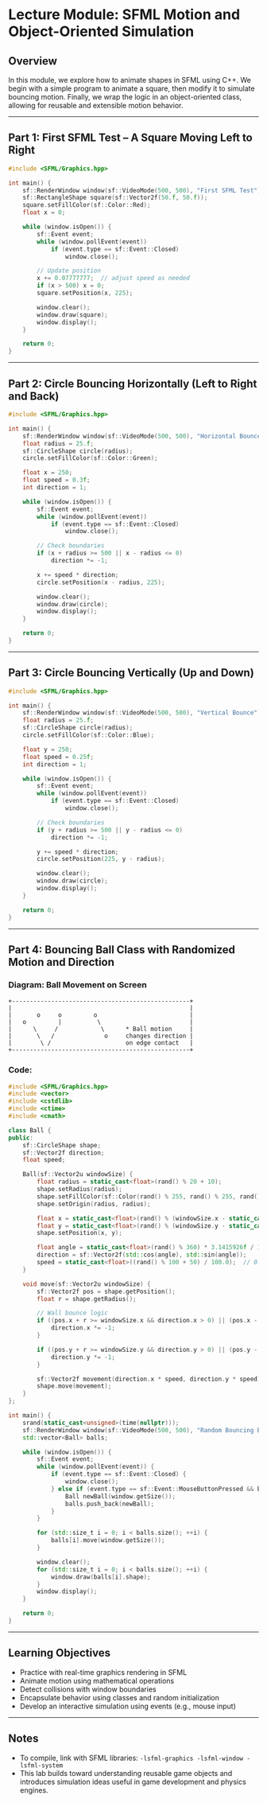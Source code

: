# Lecture Module: SFML Motion and Object-Oriented Simulation

## Overview

In this module, we explore how to animate shapes in SFML using C++. We begin with a simple program to animate a square, then modify it to simulate bouncing motion. Finally, we wrap the logic in an object-oriented class, allowing for reusable and extensible motion behavior.

---

## Part 1: First SFML Test – A Square Moving Left to Right

```cpp
#include <SFML/Graphics.hpp>

int main() {
    sf::RenderWindow window(sf::VideoMode(500, 500), "First SFML Test");
    sf::RectangleShape square(sf::Vector2f(50.f, 50.f));
    square.setFillColor(sf::Color::Red);
    float x = 0;

    while (window.isOpen()) {
        sf::Event event;
        while (window.pollEvent(event))
            if (event.type == sf::Event::Closed)
                window.close();

        // Update position
        x += 0.07777777;  // adjust speed as needed
        if (x > 500) x = 0;
        square.setPosition(x, 225);

        window.clear();
        window.draw(square);
        window.display();
    }

    return 0;
}
```

---

## Part 2: Circle Bouncing Horizontally (Left to Right and Back)

```cpp
#include <SFML/Graphics.hpp>

int main() {
    sf::RenderWindow window(sf::VideoMode(500, 500), "Horizontal Bounce");
    float radius = 25.f;
    sf::CircleShape circle(radius);
    circle.setFillColor(sf::Color::Green);

    float x = 250;
    float speed = 0.3f;
    int direction = 1;

    while (window.isOpen()) {
        sf::Event event;
        while (window.pollEvent(event))
            if (event.type == sf::Event::Closed)
                window.close();

        // Check boundaries
        if (x + radius >= 500 || x - radius <= 0)
            direction *= -1;

        x += speed * direction;
        circle.setPosition(x - radius, 225);

        window.clear();
        window.draw(circle);
        window.display();
    }

    return 0;
}
```

---

## Part 3: Circle Bouncing Vertically (Up and Down)

```cpp
#include <SFML/Graphics.hpp>

int main() {
    sf::RenderWindow window(sf::VideoMode(500, 500), "Vertical Bounce");
    float radius = 25.f;
    sf::CircleShape circle(radius);
    circle.setFillColor(sf::Color::Blue);

    float y = 250;
    float speed = 0.25f;
    int direction = 1;

    while (window.isOpen()) {
        sf::Event event;
        while (window.pollEvent(event))
            if (event.type == sf::Event::Closed)
                window.close();

        // Check boundaries
        if (y + radius >= 500 || y - radius <= 0)
            direction *= -1;

        y += speed * direction;
        circle.setPosition(225, y - radius);

        window.clear();
        window.draw(circle);
        window.display();
    }

    return 0;
}
```

---

## Part 4: Bouncing Ball Class with Randomized Motion and Direction

### Diagram: Ball Movement on Screen
```
+--------------------------------------------------+
|                                                  |
|       o     o         o                          |
|   o         |          \                         |
|      \     /            \      * Ball motion     |
|       \   /              o     changes direction |
|        \ /                     on edge contact   |
+--------------------------------------------------+
```

### Code:

```cpp
#include <SFML/Graphics.hpp>
#include <vector>
#include <cstdlib>
#include <ctime>
#include <cmath>

class Ball {
public:
    sf::CircleShape shape;
    sf::Vector2f direction;
    float speed;

    Ball(sf::Vector2u windowSize) {
        float radius = static_cast<float>(rand() % 20 + 10);
        shape.setRadius(radius);
        shape.setFillColor(sf::Color(rand() % 255, rand() % 255, rand() % 255));
        shape.setOrigin(radius, radius);

        float x = static_cast<float>(rand() % (windowSize.x - static_cast<int>(2 * radius)) + radius);
        float y = static_cast<float>(rand() % (windowSize.y - static_cast<int>(2 * radius)) + radius);
        shape.setPosition(x, y);

        float angle = static_cast<float>(rand() % 360) * 3.1415926f / 180.0f;
        direction = sf::Vector2f(std::cos(angle), std::sin(angle));
        speed = static_cast<float>((rand() % 100 + 50) / 100.0);  // 0.5 to 1.5
    }

    void move(sf::Vector2u windowSize) {
        sf::Vector2f pos = shape.getPosition();
        float r = shape.getRadius();

        // Wall bounce logic
        if ((pos.x + r >= windowSize.x && direction.x > 0) || (pos.x - r <= 0 && direction.x < 0)) {
            direction.x *= -1;
        }

        if ((pos.y + r >= windowSize.y && direction.y > 0) || (pos.y - r <= 0 && direction.y < 0)) {
            direction.y *= -1;
        }

        sf::Vector2f movement(direction.x * speed, direction.y * speed);
        shape.move(movement);
    }
};

int main() {
    srand(static_cast<unsigned>(time(nullptr)));
    sf::RenderWindow window(sf::VideoMode(500, 500), "Random Bouncing Balls");
    std::vector<Ball> balls;

    while (window.isOpen()) {
        sf::Event event;
        while (window.pollEvent(event)) {
            if (event.type == sf::Event::Closed) {
                window.close();
            } else if (event.type == sf::Event::MouseButtonPressed && balls.size() < 200) {
                Ball newBall(window.getSize());
                balls.push_back(newBall);
            }
        }

        for (std::size_t i = 0; i < balls.size(); ++i) {
            balls[i].move(window.getSize());
        }

        window.clear();
        for (std::size_t i = 0; i < balls.size(); ++i) {
            window.draw(balls[i].shape);
        }
        window.display();
    }

    return 0;
}

```

---

## Learning Objectives

- Practice with real-time graphics rendering in SFML
- Animate motion using mathematical operations
- Detect collisions with window boundaries
- Encapsulate behavior using classes and random initialization
- Develop an interactive simulation using events (e.g., mouse input)

---

## Notes

- To compile, link with SFML libraries: `-lsfml-graphics -lsfml-window -lsfml-system`
- This lab builds toward understanding reusable game objects and introduces simulation ideas useful in game development and physics engines.
